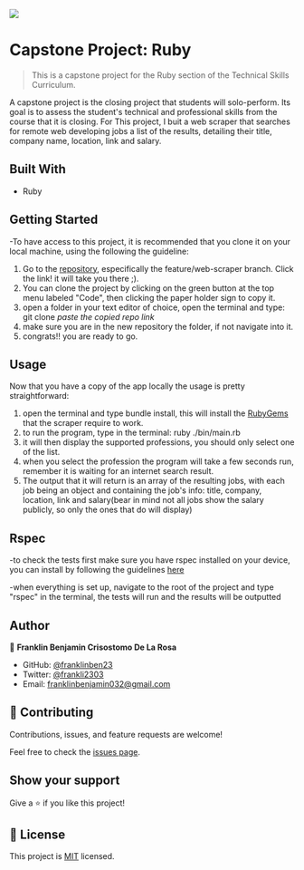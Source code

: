 ![](https://img.shields.io/badge/Microverse-blueviolet)

# Capstone Project: Ruby

> This is a capstone project for the Ruby section of the Technical Skills Curriculum.

A capstone project is the closing project that students will solo-perform. Its goal is to assess the student's technical and professional skills from the course that it is closing. For This project, I buit a web scraper that searches for remote web developing jobs a list of the results, detailing their title, company name, location, link and salary.

## Built With

- Ruby

## Getting Started

-To have access to this project, it is recommended that you clone it on your local machine, using the following the guideline:

1. Go to the [repository](https://github.com/franklinben23/Ruby-web-scraper/tree/feature/web-scraper), especifically the feature/web-scraper branch. Click the link! it will take you there ;).
2. You can clone the project by clicking on the green button at the top menu labeled "Code", then clicking the paper holder sign to copy it.
3. open a folder in your text editor of choice, open the terminal and type: git clone _paste the copied repo link_
4. make sure you are in the new repository the folder, if not navigate into it.
5. congrats!! you are ready to go.

## Usage

Now that you have a copy of the app locally the usage is pretty straightforward:

1. open the terminal and type bundle install, this will install the [RubyGems](https://guides.rubygems.org/what-is-a-gem/) that the scraper require to work.
2. to run the program, type in the terminal: ruby ./bin/main.rb
3. it will then display the supported professions, you should only select one of the list.
4. when you select the profession the program will take a few seconds run, remember it is waiting for an internet search result.
5. The output that it will return is an array of the resulting jobs, with each job being an object and containing the job's info: title, company, location, link and salary(bear in mind not all jobs show the salary publicly, so only the ones that do will display)

## Rspec

-to check the tests first make sure you have rspec installed on your device, you can install by following the guidelines [here](https://www.tutorialspoint.com/rspec/rspec_introduction.htm)

-when everything is set up, navigate to the root of the project and type "rspec" in the terminal, the tests will run and the results will be outputted

## Author

👤 **Franklin Benjamin Crisostomo De La Rosa**

- GitHub: [@franklinben23](https://github.com/franklinben23)
- Twitter: [@frankli2303](https://twitter.com/frankli2303)
- Email: franklinbenjamin032@gmail.com

## 🤝 Contributing

Contributions, issues, and feature requests are welcome!

Feel free to check the [issues page](https://github.com/franklinben23/Ruby-web-scraper/issues).

## Show your support

Give a ⭐️ if you like this project!

## 📝 License

This project is [MIT](LICENSE) licensed.
